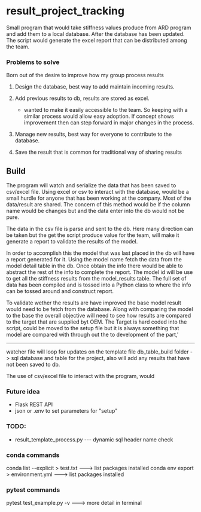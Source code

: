 # result_project_tracking

Small program that would take stiffness values produce from ARD program and add them to a local database. After the database has been updated. The script would generate the excel report that can be distributed among the team.

### Problems to solve

Born out of the desire to improve how my group process results

1. Design the database, best way to add maintain incoming results.
2. Add previous results to db, results are stored as excel.

   - wanted to make it easily accessible to the team. So keeping with a similar process would allow easy adoption. If concept shows improvement then can step forward in major changes in the process.

3. Manage new results, best way for everyone to contribute to the database.
4. Save the result that is common for traditional way of sharing results

## Build

The program will watch and serialize the data that has been saved to csv/excel file. Using excel or csv to interact with the database, would be a small hurdle for anyone that has been working at the company. Most of the data/result are shared. The concern of this method would be if the column name would be changes but and the data enter into the db would not be pure.

The data in the csv file is parse and sent to the db. Here many direction can be taken but the get the script produce value for the team, will make it generate a report to validate the results of the model.

In order to accomplish this the model that was last placed in the db will have a report generated for it. Using the model name fetch the data from the model detail table in the db. Once obtain the info there would be able to abstract the rest of the info to complete the report. The model id will be use to get all the stiffness results from the model_results table. The full set of data has been compiled and is tossed into a Python class to where the info can be tossed around and construct report.

To validate wether the results are have improved the base model result would need to be fetch from the database. Along with comparing the model to the base the overall objective will need to see how results are compared to the target that are supplied byt OEM. The Target is hard coded into the script, could be moved to the setup file but it is always something that model are compared with through out the to development of the part,'

---

watcher file will loop for updates on the template file
db_table_build folder
-> sql database and table for the project, also will add any results that have not been saved to db.

The use of csv/excel file to interact with the program, would

### Future idea

- Flask REST API
- json or .env to set parameters for "setup"

### TODO:

- result_template_process.py --- dynamic sql header name check

### conda commands

conda list --explicit > test.txt ---> list packages installed
conda env export > environment.yml ---> list packages installed

### pytest commands

pytest test_example.py -v ---> more detail in terminal

